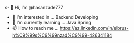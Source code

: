 s- 👋 Hi, I’m @hasanzade777
- 👀 I’m interested in ... Backend Developing
- 🌱 I’m currently learning ... Java Spring
- 📫 How to reach me ... https://az.linkedin.com/in/elbrus-h%C9%99s%C9%99nzad%C9%99-426341184

<!---
hasanzade777/hasanzade777 is a ✨ special ✨ repository because its `README.md` (this file) appears on your GitHub profile.
You can click the Preview link to take a look at your changes.
--->
